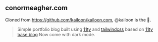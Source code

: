 ## conormeagher.com

Cloned from https://github.com/kailoon/kailoon.com, @kailoon is the 🐐.

> Simple portfolio blog built using [11ty](https://www.11ty.dev/) and [tailwindcss](http://tailwindcss.com/) based on [11ty base blog](https://github.com/11ty/eleventy-base-blog) Now come with dark mode.
